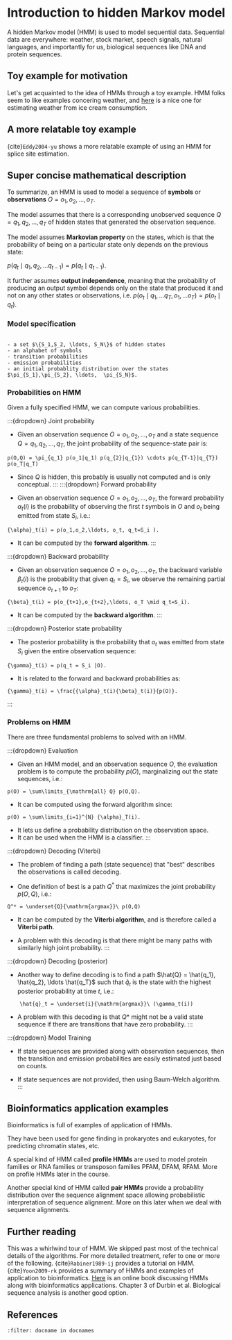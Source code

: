 # Introduction to hidden Markov model 

A hidden Markov model (HMM) is used to model sequential data. Sequential data are everywhere: weather, stock market, speech signals, natural languages, and importantly for us, biological sequences like DNA and protein sequences.  

## Toy example for motivation
Let's get acquainted to the idea of HMMs through a toy example.
HMM folks seem to like examples concering weather, and 
[here](https://web.stanford.edu/~jurafsky/slp3/A.pdf) is a nice one for estimating weather from ice cream consumption.


## A more relatable toy example
{cite}`Eddy2004-yu` shows a more relatable example of using an HMM for splice site estimation.

## Super concise mathematical description
To summarize, an HMM is used to model a sequence of **symbols** or **observations** $O = o_1, o_2, \ldots, o_T$.  

The model assumes that there is a corresponding unobserved sequence $Q = q_1, q_2, \ldots, q_T$ of hidden states that generated the observation sequence. 

The model assumes **Markovian property** on the states, which is that the probability of being on a particular state only depends on the previous state: 

$p (q_t \mid q_1, q_2, \ldots q_{t-1}) = p (q_t \mid q_{t-1})$.

It further assumes **output independence**, meaning that the probability of producing an output symbol depends only on the state that produced it and not on any other states or observations, i.e.
$p (o_t \mid q_1, \ldots q_T, o_1, \ldots o_T ) = p (o_t \mid q_{t})$.

### Model specification
````{card} An HMM is specified by:  

- a set $\{S_1,S_2, \ldots, S_N\}$ of hidden states
- an alphabet of symbols 
- transition probabilities 
- emission probabilities
- an initial probablity distribution over the states $\pi_{S_1},\pi_{S_2}, \ldots,  \pi_{S_N}$.
````

### Probabilities on HMM

Given a fully specified HMM, we can compute various probabilities.

:::{dropdown} Joint probability
- Given an observation sequence $O = o_1, o_2, \ldots, o_T$ and a state sequence $Q = q_1, q_2,\ldots, q_T$, the joint probability of the sequence-state pair is: 
```{math}
p(O,Q) = \pi_{q_1} p(o_1|q_1) p(q_{2}|q_{1}) \cdots p(q_{T-1}|q_{T}) p(o_T|q_T)
```
- Since $Q$ is hidden, this probably is usually not computed and is only conceptual.
:::
:::{dropdown} Forward probability

- Given an observation sequence $O = o_1, o_2, \ldots, o_T$, the forward probability ${\alpha}_t(i)$ is the probability of observing the first $t$ symbols in $O$ and $o_t$ being emitted from state $S_i$, i.e.: 
```{math}
{\alpha}_t(i) = p(o_1,o_2,\ldots, o_t, q_t=S_i ).
```

- It can be computed by the **forward algorithm**.
:::


:::{dropdown} Backward probability
-  Given an observation sequence $O = o_1, o_2, \ldots, o_T$, the backward variable ${\beta}_t(i)$ is the probability that given $q_t = S_i$, we observe the remaining partial sequence $o_{t+1}$ to $o_T$: 
```{math}
{\beta}_t(i) = p(o_{t+1},o_{t+2},\ldots, o_T \mid q_t=S_i).
```

- It can be computed by the **backward algorithm**.
:::


:::{dropdown} Posterior state probability
- The posterior probability is the probability that $o_t$ was emitted from state $S_i$ given the entire observation sequence:

```{math}
{\gamma}_t(i) = p(q_t = S_i |O).
```

- It is related to the forward and backward probabilities as:
```{math}
{\gamma}_t(i) = \frac{{\alpha}_t(i){\beta}_t(i)}{p(O)}.
```
:::



### Problems on HMM
There are three fundamental problems to solved with an HMM.

:::{dropdown} Evaluation
- Given an HMM model, and an observation sequence $O$, the evaluation problem is to compute the probability $p(O)$, marginalizing out the state sequences, i.e.:
```{math}    
p(O) = \sum\limits_{\mathrm{all} Q} p(O,Q).
```

- It can be computed using the forward algorithm since:
```{math}    
p(O) = \sum\limits_{i=1}^{N} {\alpha}_T(i).
```
- It lets us define a probability distribution on the observation space.
- It can be used when the HMM is a classifier.
:::



:::{dropdown} Decoding (Viterbi) 
- The problem of finding a path (state sequence) that "best" describes the observations is called decoding.

- One definition of best is a path $Q^*$ that maximizes the joint probability $p(O,Q)$, i.e.:
```{math}
Q^* = \underset{Q}{\mathrm{argmax}}\ p(O,Q) 
```

- It can be computed by the **Viterbi algorithm**, and is therefore called a **Viterbi path**.

- A problem with this decoding is that there might be many paths with similarly high joint probability. 
:::

:::{dropdown} Decoding (posterior)
- Another way to define decoding is to find a path $\hat{Q} = \hat{q_1}, \hat{q_2}, \ldots \hat{q_T}$ such that 
  $\hat{q}_t$ is the state with the highest posterior probability at time $t$, i.e.:
```{math}
    \hat{q}_t = \underset{i}{\mathrm{argmax}}\ (\gamma_t(i))
```

- A problem with this decoding is that $Q*$ might not be a valid state sequence if there are transitions that have zero probability.
:::


:::{dropdown} Model Training
- If state sequences are provided along with observation sequences, then the transition and emission probabilities are easily estimated just based on counts.

- If state sequences are not provided, then using Baum-Welch algorithm.
:::



## Bioinformatics application examples
Bioinformatics is full of examples of application of HMMs. 

They have been used for gene finding in prokaryotes and eukaryotes, for predicting chromatin states, etc.

A special kind of HMM called **profile HMMs** are used to model protein families or RNA families or transposon families
PFAM, DFAM, RFAM. More on profile HMMs later in the course. 

Another special kind of HMM called **pair HMMs** provide a probability distribution over the sequence alignment space allowing probabilistic interpretation of sequence alignment. More on this later when we deal with sequence alignments.

## Further reading
This was a whirlwind tour of HMM. We skipped past most of the technical details of the algorithms. For more detailed treatment, refer to one or more of the following. {cite}`Rabiner1989-ij` provides a tutorial on HMM. {cite}`Yoon2009-rk` provides a summary of HMMs and examples of application to bioinformatics. 
[Here](https://bio.libretexts.org/Bookshelves/Computational_Biology/Book%3A_Computational_Biology_-_Genomes_Networks_and_Evolution_(Kellis_et_al.)/07%3A_Hidden_Markov_Models_I/7.01%3A_Introduction) is an online book discussing HMMs along with bioinformatics applications. Chapter 3 of Durbin et al. Biological sequence analysis is another good option. 

## References
```{bibliography} 
:filter: docname in docnames
```
